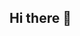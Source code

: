 ## Hi there 👋

<!--
**NegarYS/NegarYS** is a ✨ _special_ ✨ repository because its `README.md` (this file) appears on your GitHub profile.

# 👋 Hi, I'm [Your Name]

🎓 **Computer Science Student @ Amirkabir University of Technology**  
💡 Interested in **Data Science** and **Machine Learning**  
🔎 Passionate about algorithms, data-driven solutions, and building impactful projects  

---

## 🔧 Skills & Technologies  
<p>
  <img src="https://img.shields.io/badge/Python-3776AB?style=for-the-badge&logo=python&logoColor=white" />
  <img src="https://img.shields.io/badge/C++-00599C?style=for-the-badge&logo=c%2B%2B&logoColor=white" />
  <img src="https://img.shields.io/badge/C%23-239120?style=for-the-badge&logo=c-sharp&logoColor=white" />
  <img src="https://img.shields.io/badge/SQL-336791?style=for-the-badge&logo=postgresql&logoColor=white" />
  <img src="https://img.shields.io/badge/Machine%20Learning-FF6F00?style=for-the-badge&logo=tensorflow&logoColor=white" />
  <img src="https://img.shields.io/badge/Computer%20Networks-008080?style=for-the-badge&logo=cisco&logoColor=white" />
</p>

---

## 📂 Featured Projects  
- 🚗 **[Fraud Detection in Car Insurance](#)** – Built ML models to detect fraudulent claims  
- 🔎 **[Search Algorithms Comparison](#)** – Implemented BFS, A*, Greedy & UCS with performance analysis  
- 📊 **[Dimensionality Reduction on MNIST](#)** – Applied PCA & t-SNE with trustworthiness evaluation  
- 📑 **[Compiler Lexical Analyzer](#)** – Designed a lexer for a custom language in C  

---

## 📚 Education  
🎓 **B.Sc. in Computer Science** – Amirkabir University of Technology  

---

## 📈 GitHub Stats  
<p align="center">
  <img src="https://github-readme-stats.vercel.app/api?username=YourGitHubUsername&show_icons=true&theme=default&hide_border=true" height="150"/>
  <img src="https://github-readme-stats.vercel.app/api/top-langs/?username=YourGitHubUsername&layout=compact&theme=default&hide_border=true" height="150"/>
</p>

---

## 🌐 Connect with Me  
[![LinkedIn](https://img.shields.io/badge/LinkedIn-0A66C2?style=for-the-badge&logo=linkedin&logoColor=white)](https://www.linkedin.com/in/your-link)  

---

## 🎶 Outside of Coding  
When I’m not working on projects, I enjoy:  
🎹 Playing piano  
📖 Reading books  

---

